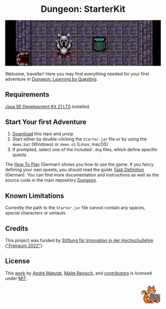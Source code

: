 
<!-- pandoc -s -f markdown -t markdown --columns=94 --reference-links=true README.md -->

<h1 align="center">Dungeon: StarterKit</h1>
<p align="center"><img src="https://github.com/Dungeon-CampusMinden/Dungeon/blob/master/doc/img/banner.png?raw=true" alt="Banner"></p>

Welcome, traveller! Here you may find everything needed for your first adventure in
[Dungeon: Learning by Questing].

## Requirements

[Java SE Development Kit 21 LTS] installed.

## Start Your first Adventure

1.  [Download] this repo and unzip
2.  Start either by double-clicking the `Starter.jar` file or by using the `demo.bat`
    (Windows) or `demo.sh` (Linux, macOS)
3.  If prompted, select one of the included `.dng` files, which define specific quests

The [How To Play] (German) shows you how to use the game. If you fancy defining your own
quests, you should read the guide [Task Definition] (German). You can find more documentation
and instructions as well as the source code in the main repository [Dungeon].

## Known Limitations

Currently the path to the `Starter.jar` file cannot contain any spaces, special characters or
umlauts.

## Credits

This project was funded by [Stiftung für Innovation in der Hochschullehre]
(["Freiraum 2022"]).

## License

This [work] by [André Matutat], [Malte Reinsch], and [contributors] is licensed under [MIT].

<p align="right"><img src="https://github.com/Dungeon-CampusMinden/Dungeon/blob/master/doc/img/logo/cat_logo_64x64.png?raw=true" alt="Logo"></p>

  [Dungeon: Learning by Questing]: https://github.com/Dungeon-CampusMinden/Dungeon#learning-by-questing
  [Java SE Development Kit 21 LTS]: https://jdk.java.net/21/
  [Download]: https://github.com/Dungeon-CampusMinden/Dungeon-StarterKit/archive/refs/heads/master.zip
  [How To Play]: https://github.com/Dungeon-CampusMinden/Dungeon/blob/master/dungeon/doc/how_to_play.md
  [Task Definition]: https://github.com/Dungeon-CampusMinden/Dungeon/blob/master/dungeon/doc/dsl/task_definition.md
  [Dungeon]: https://github.com/Dungeon-CampusMinden/Dungeon
  [Stiftung für Innovation in der Hochschullehre]: https://stiftung-hochschullehre.de
  ["Freiraum 2022"]: https://stiftung-hochschullehre.de/foerderung/freiraum2022/
  [work]: https://github.com/Dungeon-CampusMinden/Dungeon-StarterKit
  [André Matutat]: https://github.com/AMatutat
  [Malte Reinsch]: https://github.com/malt-r
  [contributors]: https://github.com/Dungeon-CampusMinden/Dungeon/graphs/contributors
  [MIT]: LICENSE.md
